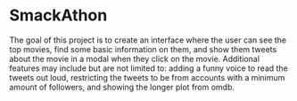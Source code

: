 # SmackAthon

The goal of this project is to create an interface where the user can see the top movies, find some basic information on them, and show them tweets about the movie in a modal when they click on the movie. Additional features may include but are not limited to: adding a funny voice to read the tweets out loud, restricting the tweets to be from accounts with a minimum amount of followers, and showing the longer plot from omdb.

